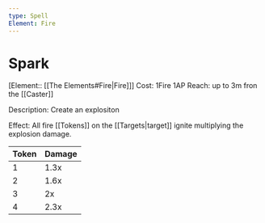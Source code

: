 ```yaml
---
type: Spell
Element: Fire
---
```

# Spark

[Element:: [[The Elements#Fire|Fire]]]
Cost: 1Fire 1AP
Reach: up to 3m fron the [[Caster]]

Description:
Create an explositon 

Effect:
All fire [[Tokens]] on the [[Targets|target]] ignite multiplying the explosion damage.

|  Token | Damage |
| -- | -- |
| 1 | 1.3x |
| 2 | 1.6x |
| 3 | 2x
| 4  | 2.3x
